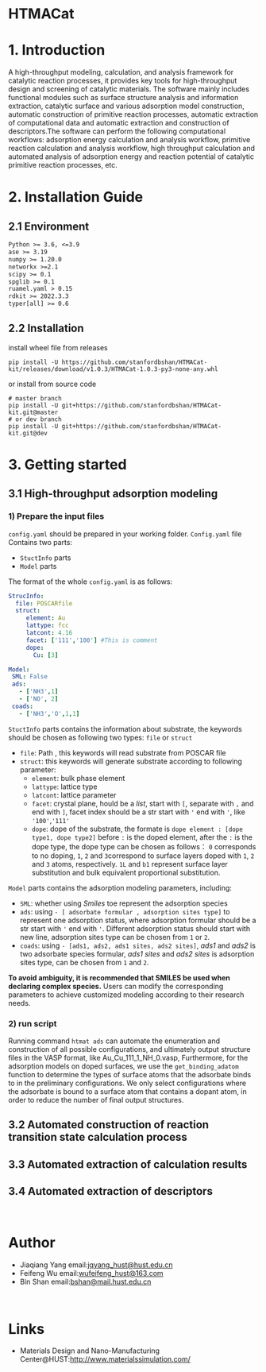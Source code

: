 # HTMACat

# 1. Introduction

A high-throughput modeling, calculation, and analysis framework for catalytic reaction processes, it provides key tools
for high-throughput design and screening of catalytic materials. The software mainly includes functional modules such as
surface structure analysis and information extraction, catalytic surface and various adsorption model construction,
automatic construction of primitive reaction processes, automatic extraction of computational data and automatic
extraction and construction of descriptors.The software can perform the following computational workflows: adsorption
energy calculation and analysis workflow, primitive reaction calculation and analysis workflow, high throughput
calculation and automated analysis of adsorption energy and reaction potential of catalytic primitive reaction
processes, etc.

# 2. Installation Guide

## 2.1 Environment

```requirements.txt
Python >= 3.6, <=3.9
ase >= 3.19
numpy >= 1.20.0
networkx >=2.1
scipy >= 0.1
spglib >= 0.1
ruamel.yaml > 0.15
rdkit >= 2022.3.3
typer[all] >= 0.6
```
## 2.2  Installation
install wheel file from releases

```shell
pip install -U https://github.com/stanfordbshan/HTMACat-kit/releases/download/v1.0.3/HTMACat-1.0.3-py3-none-any.whl

```
or install from source code
```shell
# master branch
pip install -U git+https://github.com/stanfordbshan/HTMACat-kit.git@master
# or dev branch
pip install -U git+https://github.com/stanfordbshan/HTMACat-kit.git@dev
```

# 3. Getting started

## 3.1 High-throughput adsorption modeling

### 1) Prepare the input files

`config.yaml` should be prepared in your working folder.
`Config.yaml` file Contains two parts: 
- `StuctInfo` parts 
- `Model` parts

The format of the whole `config.yaml` is as follows:
   ```yaml
   StrucInfo:
     file: POSCARfile
     struct:
        element: Au
        lattype: fcc
        latcont: 4.16
        facet: ['111','100'] #This is comment
        dope:
          Cu: [3]
   
   Model:
    SML: False
    ads:
      - ['NH3',1]
      - ['NO', 2]
    coads: 
      - ['NH3','O',1,1]
   ```

`StuctInfo` parts contains the information about substrate, 
the keywords should be chosen as following two types: `file` or `struct`
- `file`: Path , this keywords will read substrate from POSCAR file 
- `struct`: this keywords will generate substrate according to following parameter:
  - `element`: bulk phase element
  - `lattype`: lattice type
  - `latcont`: lattice parameter
  - `facet`: crystal plane, hould be a *list*, start with `[`, separate with `,` and end with `]`, facet index
    should
    be a str start with `'` end with `'`, like `'100'`,`'111'`
  - `dope`: dope of the substrate, the formate is `dope element : [dope type1, dope type2]`
    before `:` is the doped element, after the `:` is the dope type, the dope type can be chosen as follows：
    `0` corresponds to no doping, `1`, `2` and `3`correspond to surface layers doped with `1`, `2` and `3` atoms,
    respectively.
    `1L` and `b1` represent surface layer substitution and bulk equivalent proportional substitution.

`Model` parts contains the adsorption modeling parameters, including:

- `SML`: whether using *Smiles* toe represent the adsorption species
- `ads`: using `- [ adsorbate formular , adsorption sites type]` to represent one adsorption status, where
  adsorption formular should be a str start with `'` end with `'`. Different adsorption status should start with
  new line, adsorption sites type can be chosen from `1` or `2`.
- `coads`: using `- [ads1, ads2, ads1 sites, ads2 sites]`, *ads1* and *ads2* is two adsorbate species formular,
  *ads1 sites* and *ads2 sites* is adsorption sites type, can be chosen from `1` and `2`.

**To avoid ambiguity, it is recommended that SMILES be used when declaring complex species.** Users can modify the
corresponding parameters to achieve customized modeling according to their research needs.

### 2) run script

Running command `htmat ads` can automate the enumeration and construction of all possible configurations, and ultimately
output structure files in the VASP format, like Au_Cu_111_1_NH_0.vasp, 
Furthermore, for the adsorption models on doped surfaces, we use the `get_binding_adatom` function to determine the
types of surface atoms that the adsorbate binds to in the preliminary configurations. We only select configurations
where the adsorbate is bound to a surface atom that contains a dopant atom, in order to reduce the number of final
output structures.


## 3.2 Automated construction of reaction transition state calculation process
## 3.3 Automated extraction of calculation results
## 3.4 Automated extraction of descriptors

‍

# Author

* Jiaqiang Yang email:[jqyang_hust@hust.edu.cn](mailto:jqyang_hust@hust.edu.cn)
* Feifeng Wu email:[wufeifeng_hust@163.com](wufeifeng_hust@163.com)
* Bin Shan email:[bshan@mail.hust.edu.cn](bshan@mail.hust.edu.cn)

‍

# Links

* Materials Design and Nano-Manufacturing Center@HUST:http://www.materialssimulation.com/
